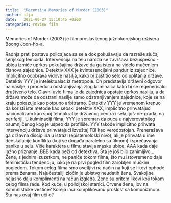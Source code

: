 ```yaml
---
title:  "Recenzija Memories of Murder (2003)"
author: ilja
date:   2021-06-27 15:10:45 +0200
categories: review film
---
```

Memories of Murder (2003) je film proslavljenog južnokorejskog režisera Boong Joon-ho-a. 




Radnja prati postavu policajaca sa sela dok pokušavaju da razreše slučaj serijskog femicida.
Intervencija na telu naroda se završava bezuspešno - ubica izmiče uprkos pokušajima države da ga istera na videlo mučenjem članova zajednice.
Detektiv XXX je kvintesencijalni pandur iz zajednice. Implicitno odobrava vidove nasilja, kako bi zaštitio selo od uplitanja
države. Detektiv YYY je intelektualac iz metropole. On predstavlja državni odgovor na nasilje, i proceduru odstranjivanja
zlog kriminalca kako bi se regenerisalo društveno telo. 
Glavni uvid filma je da zajednica opstaje uprkos nasilju, a da država može da odstrani nasilje samo odstranjivanjem zajednice,
koje se na kraju pokazuje kao potpuno arbitrarno. Detektiv YYY je vremenom krenuo da koristi iste metode kao seoski detektiv
XXX, implicitno prihvatajuci nacionalizam kao spoj tehnokratije državnog centra i sela, još-ne-grada, na periferiji.
U kulminaciji filma, YYY je spreman da puca u najverovatnijeg osumnjičenog kog je uspeo da profiliše. YYY takođe implicitno
prihvata intervenciju države prihvatajući izveštaj FBI kao verodostojan. Preneražava ga državna disciplina u istrazi (epistemoloski nivo), ali je prihvata u ime deeskalacije konflikta (koji se događa paralelno sa filmom) i sprečavanja panike u selu.
Više karaktera u filmu stavlja masku ubice. AAA kada daje lažno priznanje. BBB kada beži od detektiva.
Šta je još bilo zanimljivo...
Žene, s jednim izuzetkom, ne paniče tokom filma, što mu istovremeno daje feminističku tendenciju, iako je na prvi pogled
film zarobljen muškim pogledom. Tokom celog filma smo osetljivi na način na koji se likovi ophode prema ženama. 
Najučestaliji zločin je ubistvo neudatih žena. Svakoj se nejasno daju komplimenti na račun izgleda.
Žene su pritom likovi koji tokom celog filma rade. Kod kuće, u policijskoj stanici.
Crvene žene, lov na komunističke veštice?
Koreja ima komplikovanu prošlost sa komunizmom.
Šta nas ovaj film uči o?


